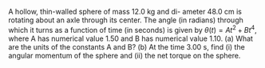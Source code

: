 A hollow, thin-walled sphere of mass 12.0 kg and di-
ameter 48.0 cm is rotating about an axle through its center. The angle
(in radians) through which it turns as a function of time (in seconds) is given by $`\theta(t) = A t^2 + Bt^4`$, where A has numerical value 1.50 and B has numerical value 1.10. (a) What are the units of the constants A and
B? (b) At the time 3.00 s, find (i) the angular momentum of the sphere
and (ii) the net torque on the sphere.